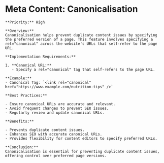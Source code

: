 # Meta Content: Canonicalisation

    **Priority:** High

    **Overview:**
    Canonicalisation helps prevent duplicate content issues by specifying the preferred version of a page. This feature involves specifying a rel="canonical" across the website's URLs that self-refer to the page URL.

    **Implementation Requirements:**

    1. **Canonical URL:**
       - Specify a rel="canonical" tag that self-refers to the page URL.

    **Example:**
    - Canonical Tag: `<link rel="canonical" href="https://www.example.com/nutrition-tips" />`

    **Best Practices:**

    - Ensure canonical URLs are accurate and relevant.
    - Avoid frequent changes to prevent SEO issues.
    - Regularly review and update canonical URLs.

    **Benefits:**

    - Prevents duplicate content issues.
    - Enhances SEO with accurate canonical URLs.
    - Provides flexibility for content editors to specify preferred URLs.

    **Conclusion:**
    Canonicalisation is essential for preventing duplicate content issues, offering control over preferred page versions.
